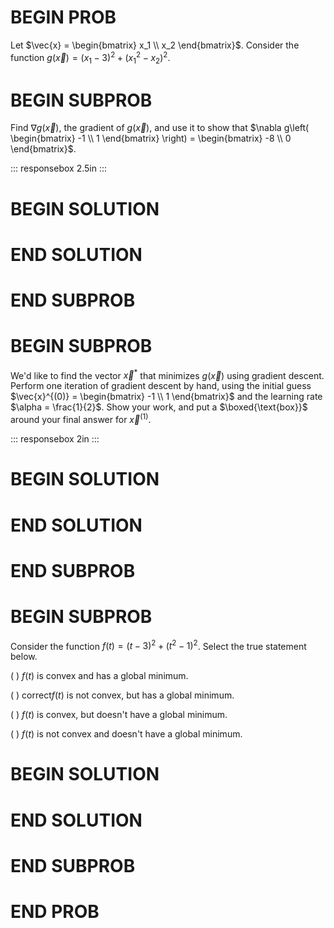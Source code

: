 # BEGIN PROB

Let $\vec{x} = \begin{bmatrix} x_1 \\ x_2 \end{bmatrix}$. Consider the
function $g(\vec{x}) = (x_1 - 3)^2 + (x_1^2 - x_2)^2$.

# BEGIN SUBPROB

Find $\nabla g(\vec{x})$, the gradient of $g(\vec{x})$, and use it to
show that
$\nabla g\left( \begin{bmatrix} -1 \\ 1 \end{bmatrix} \right) = \begin{bmatrix} -8 \\ 0 \end{bmatrix}$.

::: responsebox
2.5in
:::

# BEGIN SOLUTION

# END SOLUTION

# END SUBPROB

# BEGIN SUBPROB

We'd like to find the vector $\vec{x}^*$ that minimizes $g(\vec{x})$
using gradient descent. Perform one iteration of gradient descent by
hand, using the initial guess
$\vec{x}^{(0)} = \begin{bmatrix} -1 \\ 1 \end{bmatrix}$ and the learning
rate $\alpha = \frac{1}{2}$. Show your work, and put a
$\boxed{\text{box}}$ around your final answer for $\vec{x}^{(1)}$.

::: responsebox
2in
:::

# BEGIN SOLUTION

# END SOLUTION

# END SUBPROB

# BEGIN SUBPROB

Consider the function $f(t) = (t - 3)^2 + (t^2 - 1)^2$. Select the true
statement below.

( ) $f(t)$ is convex and has a global minimum.

( ) correct$f(t)$ is not convex, but has a global minimum.

( ) $f(t)$ is convex, but doesn't have a global minimum.

( ) $f(t)$ is not convex and doesn't have a global minimum.

# BEGIN SOLUTION

# END SOLUTION

# END SUBPROB

# END PROB